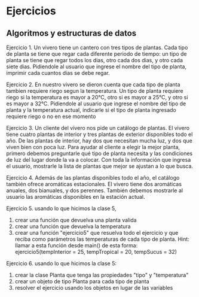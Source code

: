 # Ejercicios

## Algoritmos y estructuras de datos

Ejercicio 1. Un vivero tiene un cantero con tres tipos de plantas. Cada tipo de planta se tiene que regar cada
diferente periodo de tiempo: un tipo de planta se tiene que regar todos los dias, otro cada dos dias, y otro cada
siete dias. Pidiendole al usuario que ingrese el nombre del tipo de planta, imprimir cada cuantos dias se debe regar.

Ejercicio 2. En nuestro vivero se dieron cuenta que cada tipo de planta tambien requiere riego segun la temperatura.
Un tipo de planta requiere riego si la temperatura es mayor a 20°C, otro si es mayor a 25°C, y otro si es mayor a 32°C.
Pidiendole al usuario que ingrese el nombre del tipo de planta y la temperatura actual, indicarle si el tipo de planta 
ingresado requiere riego o no en ese momento

Ejercicio 3. Un cliente del vivero nos pide un catálogo de plantas. El vivero tiene cuatro plantas de interior y tres
plantas de exterior disponibles todo el año. De las plantas de interior, hay dos que necesitan mucha luz, y dos que
viven bien con poca luz. Para ayudar al cliente a elegir la mejor planta, primero debemos preguntarle qué tipo de
planta necesita y las condiciones de luz del lugar donde la va a colocar. Con toda la información que ingresa el
usuario, mostrarle la lista de plantas que mejor se ajustan a lo que busca.

Ejercicio 4. Además de las plantas disponibles todo el año, el catálogo también ofrece aromáticas estacionales.
El vivero tiene dos aromáticas anuales, dos bianuales, y dos perennes. También debemos mostrarle al usuario las
aromáticas disponibles en la estación actual.

Ejercicio 5. usando lo que hicimos la clase 5,
1. crear una función que devuelva una planta valida
2. crear una función que devuelva la temperatura
3. crear una función "ejercicio5" que resuelva todo el ejercicio y que reciba como parámetros las temperaturas de cada tipo de planta. Hint: llamar a esta función desde main() de esta forma: ejercicio5(tempInterior = 25, tempTropical = 20, tempSucus = 32)

Ejercicio 6. usando lo que hicimos la clase 5:
1. crear la clase Planta que tenga las propiedades "tipo" y "temperatura"
2. crear un objeto de tipo Planta para cada tipo de planta
3. resolver el ejercicio usando los objetos en lugar de las variables